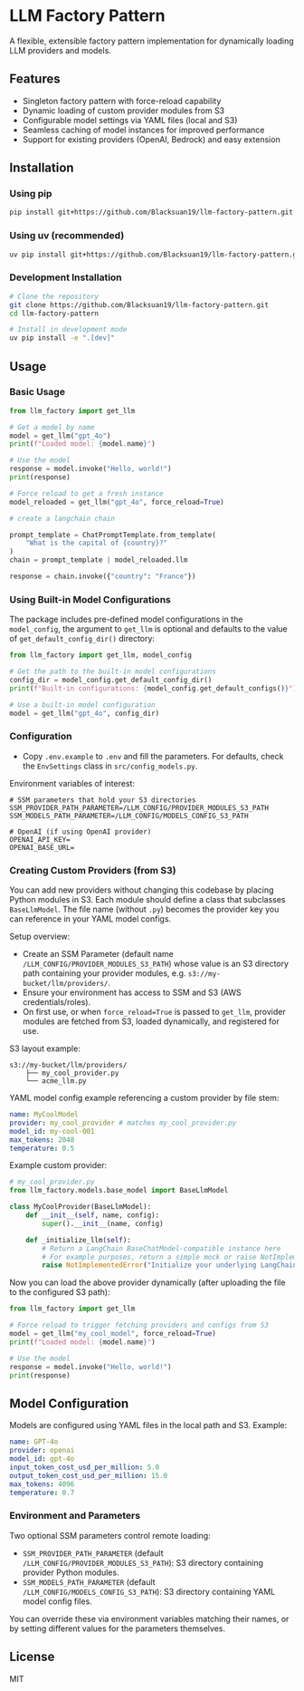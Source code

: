 # LLM Factory Pattern

A flexible, extensible factory pattern implementation for dynamically loading
LLM providers and models.

## Features

- Singleton factory pattern with force-reload capability
- Dynamic loading of custom provider modules from S3
- Configurable model settings via YAML files (local and S3)
- Seamless caching of model instances for improved performance
- Support for existing providers (OpenAI, Bedrock) and easy extension

## Installation

### Using pip

```bash
pip install git+https://github.com/Blacksuan19/llm-factory-pattern.git
```

### Using uv (recommended)

```bash
uv pip install git+https://github.com/Blacksuan19/llm-factory-pattern.git
```

### Development Installation

```bash
# Clone the repository
git clone https://github.com/Blacksuan19/llm-factory-pattern.git
cd llm-factory-pattern

# Install in development mode
uv pip install -e ".[dev]"
```

## Usage

### Basic Usage

```python
from llm_factory import get_llm

# Get a model by name
model = get_llm("gpt_4o")
print(f"Loaded model: {model.name}")

# Use the model
response = model.invoke("Hello, world!")
print(response)

# Force reload to get a fresh instance
model_reloaded = get_llm("gpt_4o", force_reload=True)

# create a langchain chain

prompt_template = ChatPromptTemplate.from_template(
    "What is the capital of {country}?"
)
chain = prompt_template | model_reloaded.llm

response = chain.invoke({"country": "France"})

```

### Using Built-in Model Configurations

The package includes pre-defined model configurations in the `model_config`, the
argument to `get_llm` is optional and defaults to the value of
`get_default_config_dir()` directory:

```python
from llm_factory import get_llm, model_config

# Get the path to the built-in model configurations
config_dir = model_config.get_default_config_dir()
print(f"Built-in configurations: {model_config.get_default_configs()}")

# Use a built-in model configuration
model = get_llm("gpt_4o", config_dir)
```

### Configuration

- Copy `.env.example` to `.env` and fill the parameters. For defaults, check the
  `EnvSettings` class in `src/config_models.py`.

Environment variables of interest:

```env
# SSM parameters that hold your S3 directories
SSM_PROVIDER_PATH_PARAMETER=/LLM_CONFIG/PROVIDER_MODULES_S3_PATH
SSM_MODELS_PATH_PARAMETER=/LLM_CONFIG/MODELS_CONFIG_S3_PATH

# OpenAI (if using OpenAI provider)
OPENAI_API_KEY=
OPENAI_BASE_URL=
```

### Creating Custom Providers (from S3)

You can add new providers without changing this codebase by placing Python
modules in S3. Each module should define a class that subclasses `BaseLlmModel`.
The file name (without `.py`) becomes the provider key you can reference in your
YAML model configs.

Setup overview:

- Create an SSM Parameter (default name `/LLM_CONFIG/PROVIDER_MODULES_S3_PATH`)
  whose value is an S3 directory path containing your provider modules, e.g.
  `s3://my-bucket/llm/providers/`.
- Ensure your environment has access to SSM and S3 (AWS credentials/roles).
- On first use, or when `force_reload=True` is passed to `get_llm`, provider
  modules are fetched from S3, loaded dynamically, and registered for use.

S3 layout example:

```text
s3://my-bucket/llm/providers/
    ├── my_cool_provider.py
    └── acme_llm.py
```

YAML model config example referencing a custom provider by file stem:

```yaml
name: MyCoolModel
provider: my_cool_provider # matches my_cool_provider.py
model_id: my-cool-001
max_tokens: 2048
temperature: 0.5
```

Example custom provider:

```python
# my_cool_provider.py
from llm_factory.models.base_model import BaseLlmModel

class MyCoolProvider(BaseLlmModel):
    def __init__(self, name, config):
        super().__init__(name, config)

    def _initialize_llm(self):
        # Return a LangChain BaseChatModel-compatible instance here
        # For example purposes, return a simple mock or raise NotImplementedError
        raise NotImplementedError("Initialize your underlying LangChain model here")
```

Now you can load the above provider dynamically (after uploading the file to the
configured S3 path):

```python
from llm_factory import get_llm

# Force reload to trigger fetching providers and configs from S3
model = get_llm("my_cool_model", force_reload=True)
print(f"Loaded model: {model.name}")

# Use the model
response = model.invoke("Hello, world!")
print(response)
```

## Model Configuration

Models are configured using YAML files in the local path and S3. Example:

```yaml
name: GPT-4o
provider: openai
model_id: gpt-4o
input_token_cost_usd_per_million: 5.0
output_token_cost_usd_per_million: 15.0
max_tokens: 4096
temperature: 0.7
```

### Environment and Parameters

Two optional SSM parameters control remote loading:

- `SSM_PROVIDER_PATH_PARAMETER` (default
  `/LLM_CONFIG/PROVIDER_MODULES_S3_PATH`): S3 directory containing provider
  Python modules.
- `SSM_MODELS_PATH_PARAMETER` (default `/LLM_CONFIG/MODELS_CONFIG_S3_PATH`): S3
  directory containing YAML model config files.

You can override these via environment variables matching their names, or by
setting different values for the parameters themselves.

## License

MIT
